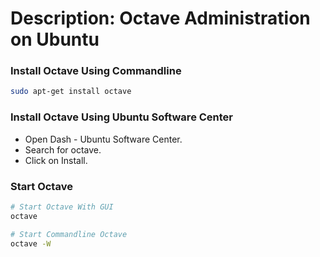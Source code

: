 # Description: Octave Administration on Ubuntu

### Install Octave Using Commandline
```bash
sudo apt-get install octave
```

### Install Octave Using Ubuntu Software Center
- Open Dash - Ubuntu Software Center.
- Search for octave.
- Click on Install.

### Start Octave
```bash
# Start Octave With GUI
octave

# Start Commandline Octave
octave -W
```
